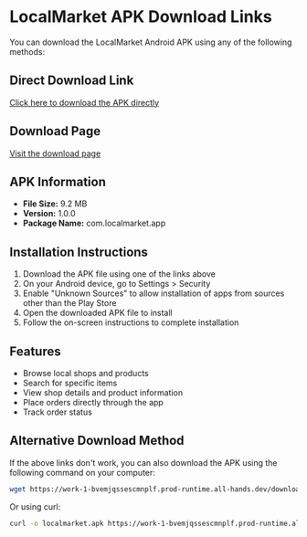 # LocalMarket APK Download Links

You can download the LocalMarket Android APK using any of the following methods:

## Direct Download Link

[Click here to download the APK directly](https://work-1-bvemjqssescmnplf.prod-runtime.all-hands.dev/download)

## Download Page

[Visit the download page](https://work-1-bvemjqssescmnplf.prod-runtime.all-hands.dev/)

## APK Information

- **File Size:** 9.2 MB
- **Version:** 1.0.0
- **Package Name:** com.localmarket.app

## Installation Instructions

1. Download the APK file using one of the links above
2. On your Android device, go to Settings > Security
3. Enable "Unknown Sources" to allow installation of apps from sources other than the Play Store
4. Open the downloaded APK file to install
5. Follow the on-screen instructions to complete installation

## Features

- Browse local shops and products
- Search for specific items
- View shop details and product information
- Place orders directly through the app
- Track order status

## Alternative Download Method

If the above links don't work, you can also download the APK using the following command on your computer:

```bash
wget https://work-1-bvemjqssescmnplf.prod-runtime.all-hands.dev/download -O localmarket.apk
```

Or using curl:

```bash
curl -o localmarket.apk https://work-1-bvemjqssescmnplf.prod-runtime.all-hands.dev/download
```